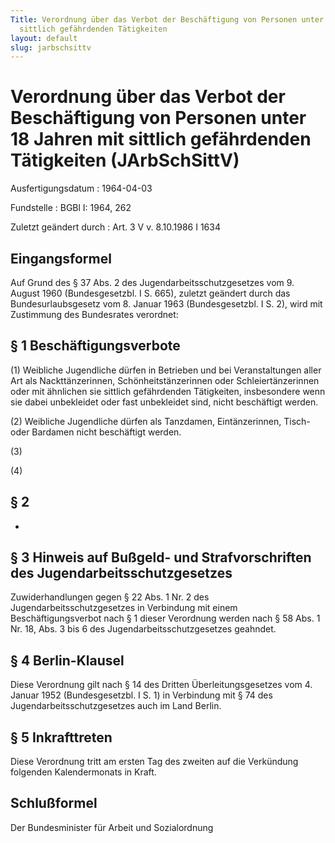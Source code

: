 ```yaml
---
Title: Verordnung über das Verbot der Beschäftigung von Personen unter 18 Jahren mit
  sittlich gefährdenden Tätigkeiten
layout: default
slug: jarbschsittv
---
```


# Verordnung über das Verbot der Beschäftigung von Personen unter 18 Jahren mit sittlich gefährdenden Tätigkeiten (JArbSchSittV)

Ausfertigungsdatum
:   1964-04-03

Fundstelle
:   BGBl I: 1964, 262

Zuletzt geändert durch
:   Art. 3 V v. 8.10.1986 I 1634


## Eingangsformel

Auf Grund des § 37 Abs. 2 des Jugendarbeitsschutzgesetzes vom 9.
August 1960 (Bundesgesetzbl. I S. 665), zuletzt geändert durch das
Bundesurlaubsgesetz vom 8. Januar 1963 (Bundesgesetzbl. I S. 2), wird
mit Zustimmung des Bundesrates verordnet:


## § 1 Beschäftigungsverbote

(1) Weibliche Jugendliche dürfen in Betrieben und bei Veranstaltungen
aller Art als Nackttänzerinnen, Schönheitstänzerinnen oder
Schleiertänzerinnen oder mit ähnlichen sie sittlich gefährdenden
Tätigkeiten, insbesondere wenn sie dabei unbekleidet oder fast
unbekleidet sind, nicht beschäftigt werden.

(2) Weibliche Jugendliche dürfen als Tanzdamen, Eintänzerinnen, Tisch-
oder Bardamen nicht beschäftigt werden.

(3)

(4)


## § 2

-


## § 3 Hinweis auf Bußgeld- und Strafvorschriften des Jugendarbeitsschutzgesetzes

Zuwiderhandlungen gegen § 22 Abs. 1 Nr. 2 des
Jugendarbeitsschutzgesetzes in Verbindung mit einem
Beschäftigungsverbot nach § 1 dieser Verordnung werden nach § 58 Abs.
1 Nr. 18, Abs. 3 bis 6 des Jugendarbeitsschutzgesetzes geahndet.


## § 4 Berlin-Klausel

Diese Verordnung gilt nach § 14 des Dritten Überleitungsgesetzes vom
4\. Januar 1952 (Bundesgesetzbl. I S. 1) in Verbindung mit § 74 des
Jugendarbeitsschutzgesetzes auch im Land Berlin.


## § 5 Inkrafttreten

Diese Verordnung tritt am ersten Tag des zweiten auf die Verkündung
folgenden Kalendermonats in Kraft.


## Schlußformel

Der Bundesminister für Arbeit und Sozialordnung

